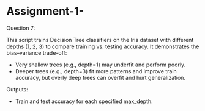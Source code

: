 # Assignment-1-

Question 7:

This script trains Decision Tree classifiers on the Iris dataset with
different depths (1, 2, 3) to compare training vs. testing accuracy.
It demonstrates the bias–variance trade-off:
- Very shallow trees (e.g., depth=1) may underfit and perform poorly.
- Deeper trees (e.g., depth=3) fit more patterns and improve train accuracy,
  but overly deep trees can overfit and hurt generalization.

Outputs:
- Train and test accuracy for each specified max_depth.
